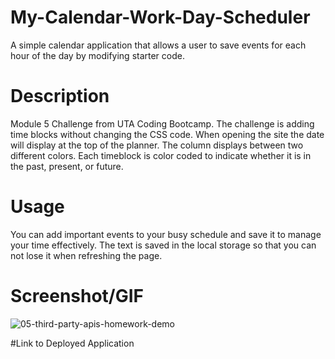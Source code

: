 # My-Calendar-Work-Day-Scheduler
A simple calendar application that allows a user to save events for each hour of the day by modifying starter code.

# Description
Module 5 Challenge from UTA Coding Bootcamp. The challenge is adding time blocks without changing the CSS code. When opening the site the date will display at the top of the planner. The column displays between two different colors. Each timeblock is color coded to indicate whether it is in the past, present, or future. 

# Usage
You can add important events to your busy schedule and save it to manage your time effectively. The text is saved in the local storage so that you can not lose it when refreshing the page.  

# Screenshot/GIF
![05-third-party-apis-homework-demo](https://user-images.githubusercontent.com/110949754/196002389-5ae4ae16-c295-459b-933e-b4cb6ee4c7f6.gif)

#Link to Deployed Application
